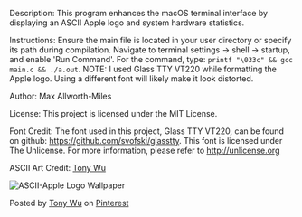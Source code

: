 Description: This program enhances the macOS terminal interface by displaying an ASCII Apple logo and system hardware statistics. 

Instructions: Ensure the main file is located in your user directory or specify its path during compilation. Navigate to terminal settings -> shell -> startup, and enable 'Run Command'. For the command, type: `printf "\033c" && gcc main.c && ./a.out`. NOTE: I used Glass TTY VT220 while formatting the Apple logo. Using a different font will likely make it look distorted.

Author: Max Allworth-Miles

License: This project is licensed under the MIT License.

Font Credit: The font used in this project, Glass TTY VT220, can be found on github: https://github.com/svofski/glasstty. This font is licensed under The Unlicense. For more information, please refer to http://unlicense.org

ASCII Art Credit: 
[Tony Wu](https://www.pinterest.com/pin/593419688424075562/)

![ASCII-Apple Logo Wallpaper](https://www.pinterest.com/pin/593419688424075562/)

Posted by [Tony Wu](https://www.pinterest.com/) on [Pinterest](https://www.pinterest.com/)